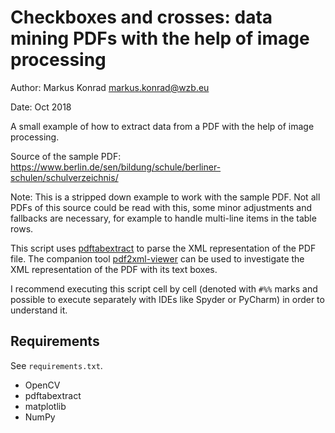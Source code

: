 # Checkboxes and crosses: data mining PDFs with the help of image processing

Author: Markus Konrad <markus.konrad@wzb.eu>

Date: Oct 2018

A small example of how to extract data from a PDF with the help of image processing.

Source of the sample PDF: https://www.berlin.de/sen/bildung/schule/berliner-schulen/schulverzeichnis/

Note: This is a stripped down example to work with the sample PDF. Not all PDFs of this source could be read with this,
some minor adjustments and fallbacks are necessary, for example to handle multi-line items in the table rows.

This script uses [pdftabextract](https://github.com/WZBSocialScienceCenter/pdftabextract) to parse the XML
representation of the PDF file. The companion tool
[pdf2xml-viewer](https://github.com/WZBSocialScienceCenter/pdf2xml-viewer) can be used to investigate the XML
representation of the PDF with its text boxes.

I recommend executing this script cell by cell (denoted with `#%%` marks and possible to execute separately with IDEs
like Spyder or PyCharm) in order to understand it.

## Requirements

See `requirements.txt`.

* OpenCV
* pdftabextract
* matplotlib
* NumPy
